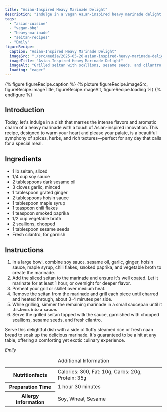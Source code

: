 ```yaml
---
title: "Asian-Inspired Heavy Marinade Delight"
description: "Indulge in a vegan Asian-inspired heavy marinade delight featuring seitan, a rich blend of soy, sesame, and spices, perfect for a special meal."
tags:
  - "asian-cuisine"
  - "vegan-bbq"
  - "heavy-marinade"
  - "seitan-recipes"
  - "Emily"
figureRecipe: 
  caption: "Asian-Inspired Heavy Marinade Delight"
  imageSrc: "./src/media/2025-05-20-asian-inspired-heavy-marinade-delight-3203.png"
  imageTitle: "Asian-Inspired Heavy Marinade Delight"
  imageAlt: "Grilled seitan with scallions, sesame seeds, and cilantro on a ceramic plate, natural wood table, small sauce bowl, in natural light with a soft grey background."
  loading: "eager"
---
```


{% figure figureRecipe.caption %}
{% picture figureRecipe.imageSrc, figureRecipe.imageTitle, figureRecipe.imageAlt, figureRecipe.loading %}
{% endfigure %}

## Introduction

Today, let's indulge in a dish that marries the intense flavors and aromatic charm of a heavy marinade with a touch of Asian-inspired innovation. This recipe, designed to warm your heart and please your palate, is a beautiful symphony of spices, herbs, and rich textures—perfect for any day that calls for a special meal.

## Ingredients

- 1 lb seitan, sliced
- 1/4 cup soy sauce
- 2 tablespoons dark sesame oil
- 3 cloves garlic, minced
- 1 tablespoon grated ginger
- 2 tablespoons hoisin sauce
- 1 tablespoon maple syrup
- 1 teaspoon chili flakes
- 1 teaspoon smoked paprika
- 1/2 cup vegetable broth
- 2 scallions, chopped
- 1 tablespoon sesame seeds
- Fresh cilantro, for garnish

## Instructions

1. In a large bowl, combine soy sauce, sesame oil, garlic, ginger, hoisin sauce, maple syrup, chili flakes, smoked paprika, and vegetable broth to create the marinade.
2. Add the sliced seitan to the marinade and ensure it's well coated. Let it marinate for at least 1 hour, or overnight for deeper flavor.
3. Preheat your grill or skillet over medium heat.
4. Remove the seitan from the marinade and grill each piece until charred and heated through, about 3-4 minutes per side.
5. While grilling, simmer the remaining marinade in a small saucepan until it thickens into a sauce.
6. Serve the grilled seitan topped with the sauce, garnished with chopped scallions, sesame seeds, and fresh cilantro.

Serve this delightful dish with a side of fluffy steamed rice or fresh naan bread to soak up the delicious marinade. It's guaranteed to be a hit at any table, offering a comforting yet exotic culinary experience.

*Emily*

<table><caption class='sr-only'>Additional Information</caption><tr><th>Nutritionfacts</th><td>Calories: 300, Fat: 10g, Carbs: 20g, Protein: 35g&nbsp;</td></tr><tr><th>Preparation Time</th><td>1 hour 30 minutes&nbsp;</td></tr><tr><th>Allergy Information</th><td>Soy, Wheat, Sesame&nbsp;</td></tr></table>

